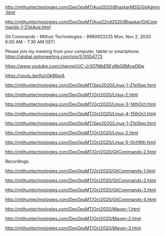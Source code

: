 http://mithuntechnologies.com/DevOpsMT/Aug2020/BhaskarMSS/GitAdmin.html

http://mithuntechnologies.com/DevOpsMT/Aug22nd2020/Bhaskar/GitCommands-1-21stAug.html

Git Commands - Mithun Technologies - 9980923225
Mon, Nov 2, 2020 6:00 AM - 7:30 AM (IST)

Please join my meeting from your computer, tablet or smartphone.
https://global.gotomeeting.com/join/574554773

https://www.youtube.com/channel/UC-Jr307MbEREy8bG6McwD6w

https://youtu.be/IluhOk86prA

http://mithuntechnologies.com/DevOpsMT/Sep2020/Linux-1-21stSep.html

http://mithuntechnologies.com/DevOpsMT/Oct2020/Linux-2.html

http://mithuntechnologies.com/DevOpsMT/Oct2020/Linux-3-14thOct.html

http://mithuntechnologies.com/DevOpsMT/Oct2020/Linux-4-15thOct.html

http://mithuntechnologies.com/DevOpsMT/Sep2020/Linux-1-21stSep.html

http://mithuntechnologies.com/DevOpsMT/Oct2020/Linux-2.html

http://mithuntechnologies.com/DevOpsMT/Oct2020/Linux-5-Oct16th.html

http://mithuntechnologies.com/DevOpsMT/Oct2020/GitCommands-2.html


Recordings:

http://mithuntechnologies.com/DevOpsMT/Oct2020/GitCommands-1.html

http://mithuntechnologies.com/DevOpsMT/Oct2020/GitCommands-2.html

http://mithuntechnologies.com/DevOpsMT/Oct2020/GitCommands-3.html

http://mithuntechnologies.com/DevOpsMT/Oct2020/GitCommands-4.html

http://mithuntechnologies.com/DevOpsMT/Oct2020/Maven-1.html

http://mithuntechnologies.com/DevOpsMT/Oct2020/Maven-2.html

http://mithuntechnologies.com/DevOpsMT/Oct2020/Maven-3.html

